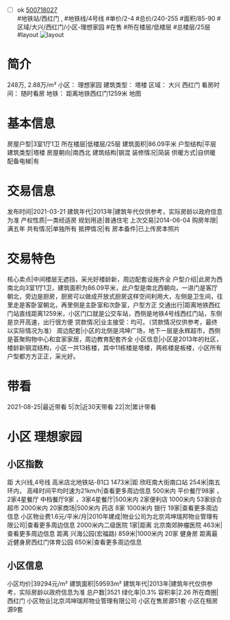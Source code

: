 - [ ] ok [500718027](https://bj.5i5j.com/ershoufang/500718027.html)  
 #地铁站/西红门 ,  #地铁线/4号线
#单价/2-4 #总价/240-255 #面积/85-90   #区域/大兴/西红门/小区-理想家园 #在售 #所在楼层/低楼层 #总楼层/25层 #layout 
![layout](http://image2.5i5j.com//group2/M00/F3/1C/CgqJM17VnzuAbrpNAANc6cWLCj0678.jpg_P5.jpg) 
# 简介 
 248万,  2.88万/m² 
小区： 理想家园
建筑类型： 塔楼
区域： 大兴 西红门
看房时间： 随时看房
地铁： 距离地铁西红门1259米 地图
# 基本信息 
 房屋户型|3室1厅1卫
所在楼层|低楼层/25层
建筑面积|86.09平米
户型结构|平层
建筑类型|塔楼
房屋朝向|南西北
建筑结构|钢混
装修情况|简装
供暖方式|自供暖
配备电梯|有
# 交易信息 
 发布时间|2021-03-21
建筑年代|2013年|建筑年代仅供参考，实际房龄以政府信息为准
产权性质|一类经适房
规划用途|普通住宅
上次交易|2014-06-04
购房年限|满五年
共有情况|单独所有
抵押情况|有
房本备件|已上传房本照片
# 交易特色 
 核心卖点|中间楼层无遮挡，采光好楼龄新，周边配套设施齐全
户型介绍|此房为西南北向3室1厅1卫，建筑面积为86.09平米，此户型是南北西朝向，一进门是客厅朝北，旁边是厨房，厨房可以做成开放式厨房这样空间利用大，左侧是卫生间，往里走是客卧室朝北，再里侧是主卧室和次卧室，户型方正
交通出行|距离地铁西红门站直线距离1259米，小区门口就是公交车站，西侧是地铁4号线西红门站，东侧是京开高速，出行很方便
贷款情况|业主接受：均可。（贷款情况仅供参考，最终以实际情况为准）
周边配套|小区的北侧是鸿坤广场，地下一层是永辉超市，西侧是荟聚购物中心和宜家家居，周边教育配套齐全
小区信息|小区是2013年的社区，楼龄新钢混结构，小区一共13栋楼，其中11栋楼是塔楼，两栋楼是板楼，小区所有户型都方方正正，采光好。
# 带看 
 2021-08-25|最近带看	 5|次|近30天带看	 22|次|累计带看
# 小区 理想家园
## 小区指数 
 距 大兴线,4号线 高米店北地铁站-B1口 1473米|距 欣旺南大街南口站 254米|南五环内， 高峰时间平均时速为21km/h|查看更多周边信息
500米内 平价餐厅98家 ，2家4星餐厅
中档餐厅9家 ，3家4星餐厅|500米内 2家便利店
1000米内 53家综合超市
2000米内 20家商场|500米内 药店 8家
1000米内 银行 19家|查看更多周边信息
小区物业费1.6元/平米/月|2010年建成|物业公司为北京鸿坤瑞邦物业管理有限公司|查看更多周边信息
2000米内二级医院 1家|距离 北京南郊肿瘤医院  463米|查看更多周边信息
距离 兴海公园(宏福路) 859米|1000米内 20家 健身房
距离最近健身房西红门体育公园 650米|查看更多周边信息
## 小区信息 
 小区均价|39294元/m²
建筑面积|59593m²
建筑年代|2013年|建筑年代仅供参考，实际房龄以政府信息为准
总户数|3521
绿化率|0.3%
容积率|2.26
所在商圈|西红门
小区物业|北京鸿坤瑞邦物业管理有限公司
小区在售房源51套
小区在租房源9套
